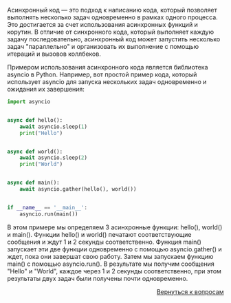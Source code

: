 Асинхронный код — это подход к написанию кода, который позволяет выполнять несколько задач одновременно в рамках одного
процесса. Это достигается за счет использования асинхронных функций и корутин. В отличие от синхронного кода, который
выполняет каждую задачу последовательно, асинхронный код может запустить несколько задач "параллельно" и организовать их
выполнение с помощью итераций и вызовов коллбеков.

Примером использования асинхронного кода является библиотека asyncio в Python. Например, вот простой пример кода,
который использует asyncio для запуска нескольких задач одновременно и ожидания их завершения:

```python
import asyncio


async def hello():
    await asyncio.sleep(1)
    print("Hello")


async def world():
    await asyncio.sleep(2)
    print("World")


async def main():
    await asyncio.gather(hello(), world())


if __name__ == '__main__':
    asyncio.run(main())
```

В этом примере мы определяем 3 асинхронные функции: hello(), world() и main(). Функции hello() и world() печатают
соответствующие сообщения и ждут 1 и 2 секунды соответственно. Функция main() запускает эти две функции одновременно с
помощью asyncio.gather() и ждет, пока они завершат свою работу. Затем мы запускаем функцию main() с помощью
asyncio.run(). В результате мы получим сообщения "Hello" и "World", каждое через 1 и 2 секунды соответственно, при этом
результаты двух задач были получены почти одновременно.

<div align="right">

[Вернуться к вопросам](../Вопросы.md)

</div>
